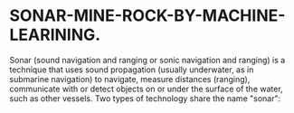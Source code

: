 # SONAR-MINE-ROCK-BY-MACHINE-LEARINING.
Sonar (sound navigation and ranging or sonic navigation and ranging) is a technique that uses sound propagation (usually underwater, as in submarine navigation) to navigate, measure distances (ranging), communicate with or detect objects on or under the surface of the water, such as other vessels. Two types of technology share the name "sonar":   
